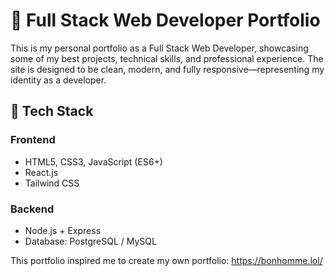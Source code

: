 # 💼 Full Stack Web Developer Portfolio

This is my personal portfolio as a Full Stack Web Developer, showcasing some of my best projects, technical skills, and professional experience. The site is designed to be clean, modern, and fully responsive—representing my identity as a developer.

## 🚀 Tech Stack

### Frontend
- HTML5, CSS3, JavaScript (ES6+)
- React.js 
- Tailwind CSS 

### Backend
- Node.js + Express
- Database: PostgreSQL / MySQL

This portfolio inspired me to create my own portfolio: https://bonhomme.lol/
